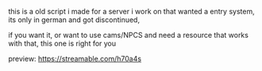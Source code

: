 this is a old script i made for a server i work on that wanted a entry system, its only in german  and got discontinued, 

if you want it, or want to use cams/NPCS and need a resource that works with that, this one is right for you

preview: https://streamable.com/h70a4s

